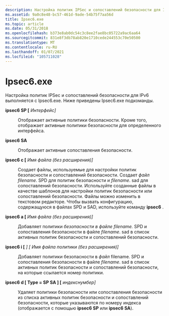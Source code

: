 ```yaml
---
description: Настройка политик IPSec и сопоставлений безопасности для IPv6 выполняется с Ipsec6.exe.
ms.assetid: 9a0c8e48-bc57-461d-9ade-54b75f7aa56d
title: Ipsec6.exe
ms.topic: article
ms.date: 05/31/2018
ms.openlocfilehash: b373e8ab0dc54c3c8ee2fae8bc05722a9ac6aa64
ms.sourcegitcommit: 831e8f3db78ab820e1710cede244553c70e50500
ms.translationtype: MT
ms.contentlocale: ru-RU
ms.lasthandoff: 01/07/2021
ms.locfileid: "105711028"
---
```

# <a name="ipsec6exe"></a>Ipsec6.exe

Настройка политик IPSec и сопоставлений безопасности для IPv6 выполняется с Ipsec6.exe. Ниже приведены Ipsec6.exe подкоманды.

<dl> <dt>

<span id="ipsec6_sp__Interface_"></span><span id="ipsec6_sp__interface_"></span><span id="IPSEC6_SP__INTERFACE_"></span>**ipsec6 SP \[** _Интерфейс_*_\]_*
</dt> <dd>

Отображает активные политики безопасности. Кроме того, отображает активные политики безопасности для определенного интерфейса.

</dd> <dt>

<span id="ipsec6_sa"></span><span id="IPSEC6_SA"></span>**ipsec6 SA**
</dt> <dd>

Отображает активные сопоставления безопасности.

</dd> <dt>

<span id="ipsec6_c__FileName_without_extension__"></span><span id="ipsec6_c__filename_without_extension__"></span><span id="IPSEC6_C__FILENAME_WITHOUT_EXTENSION__"></span>**ipsec6 c \[** _Имя файла (без расширения)_*_\]_*
</dt> <dd>

Создает файлы, используемые для настройки политик безопасности и сопоставлений безопасности. Создает *файл filename*. SPD для политик безопасности и *filename*. sad для сопоставлений безопасности. Используйте созданные файлы в качестве шаблонов для настройки политик безопасности или сопоставлений безопасности. Файлы можно изменить в текстовом редакторе. Чтобы вызвать конфигурацию, содержащуюся в файлах SPD и SAD, используйте команду **ipsec6** .

</dd> <dt>

<span id="ipsec6_a__FileName_without_extension__"></span><span id="ipsec6_a__filename_without_extension__"></span><span id="IPSEC6_A__FILENAME_WITHOUT_EXTENSION__"></span>**ipsec6 a \[** _Имя файла (без расширения)_*_\]_*
</dt> <dd>

Добавляет политики *безопасности в файле filename.* SPD и сопоставления безопасности в файле *filename*. sad в список активных политик безопасности и сопоставлений безопасности.

</dd> <dt>

<span id="ipsec6_i__Policy___FileName_without_extension__"></span><span id="ipsec6_i__policy___filename_without_extension__"></span><span id="IPSEC6_I__POLICY___FILENAME_WITHOUT_EXTENSION__"></span>**ipsec6 i \[**  *_\] \[_* _Имя файла политики (без расширения)_*_\]_*
</dt> <dd>

Добавляет политики безопасности в *файл* filename. SPD и сопоставления безопасности в файле *filename*. sad в список активных политик безопасности и сопоставлений безопасности, на которые ссылается номер политики.

</dd> <dt>

<span id="ipsec6_d__type___sp_sa___IndexNumber_"></span><span id="ipsec6_d__type___sp_sa___indexnumber_"></span><span id="IPSEC6_D__TYPE___SP_SA___INDEXNUMBER_"></span>**ipsec6 d \[ Type = SP SA \] \[** _индекснумбер_*_\]_*
</dt> <dd>

Удаляет политики безопасности или сопоставления безопасности из списка активных политик безопасности и сопоставлений безопасности, которые указываются по номеру индекса (отображается с помощью **ipsec6 SP** или **ipsec6 SA**).

</dd> </dl>

 

 



